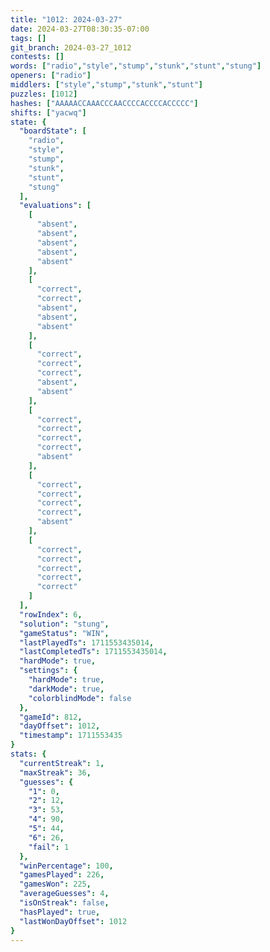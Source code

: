 ```yaml
---
title: "1012: 2024-03-27"
date: 2024-03-27T08:30:35-07:00
tags: []
git_branch: 2024-03-27_1012
contests: []
words: ["radio","style","stump","stunk","stunt","stung"]
openers: ["radio"]
middlers: ["style","stump","stunk","stunt"]
puzzles: [1012]
hashes: ["AAAAACCAAACCCAACCCCACCCCACCCCC"]
shifts: ["yacwq"]
state: {
  "boardState": [
    "radio",
    "style",
    "stump",
    "stunk",
    "stunt",
    "stung"
  ],
  "evaluations": [
    [
      "absent",
      "absent",
      "absent",
      "absent",
      "absent"
    ],
    [
      "correct",
      "correct",
      "absent",
      "absent",
      "absent"
    ],
    [
      "correct",
      "correct",
      "correct",
      "absent",
      "absent"
    ],
    [
      "correct",
      "correct",
      "correct",
      "correct",
      "absent"
    ],
    [
      "correct",
      "correct",
      "correct",
      "correct",
      "absent"
    ],
    [
      "correct",
      "correct",
      "correct",
      "correct",
      "correct"
    ]
  ],
  "rowIndex": 6,
  "solution": "stung",
  "gameStatus": "WIN",
  "lastPlayedTs": 1711553435014,
  "lastCompletedTs": 1711553435014,
  "hardMode": true,
  "settings": {
    "hardMode": true,
    "darkMode": true,
    "colorblindMode": false
  },
  "gameId": 812,
  "dayOffset": 1012,
  "timestamp": 1711553435
}
stats: {
  "currentStreak": 1,
  "maxStreak": 36,
  "guesses": {
    "1": 0,
    "2": 12,
    "3": 53,
    "4": 90,
    "5": 44,
    "6": 26,
    "fail": 1
  },
  "winPercentage": 100,
  "gamesPlayed": 226,
  "gamesWon": 225,
  "averageGuesses": 4,
  "isOnStreak": false,
  "hasPlayed": true,
  "lastWonDayOffset": 1012
}
---
```

<!-- more -->

